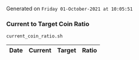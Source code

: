 Generated on `Friday 01-October-2021 at 10:05:51`

### Current to Target Coin Ratio
`current_coin_ratio.sh`

Date|Current|Target|Ratio
---|---|---|---
